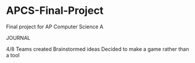 # APCS-Final-Project
Final project for AP Computer Science A

JOURNAL

4/8
Teams created
Brainstormed ideas
Decided to make a game rather than a tool
